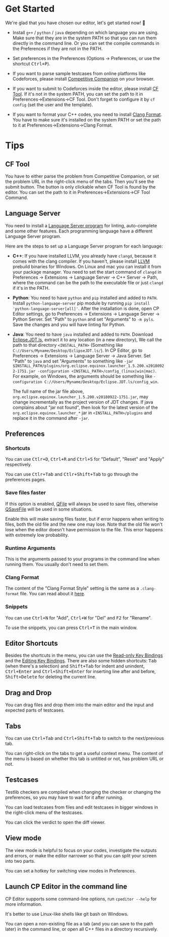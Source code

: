 # Get Started

We're glad that you have chosen our editor, let's get started now! :tada:

- Install `g++` / `python` / `java` depending on which language you are using. Make sure that they are in the system PATH so that you can run them directly in the command line. Or you can set the compile commands in the Preferences if they are not in the PATH.

- Set preferences in the Preferences (Options -> Preferences, or use the shortcut <kbd>Ctrl+P</kbd>).

- If you want to parse sample testcases from online platforms like Codeforces, please install [Competitive Companion](https://github.com/jmerle/competitive-companion) on your browser.

- If you want to submit to Codeforces inside the editor, please install [CF Tool](https://github.com/xalanq/cf-tool). If it's not in the system PATH, you can set the path to it in Preferences->Extensions->CF Tool. Don't forget to configure it by `cf config` (set the user and the template).

- If you want to format your C++ codes, you need to install [Clang Format](http://releases.llvm.org/download.html). You have to make sure it's installed on the system PATH or set the path to it at Preferences->Extensions->Clang Format.

# Tips

## CF Tool

You have to either parse the problem from Competitive Companion, or set the problem URL in the right-click menu of the tabs. Then you'll see the submit button. The button is only clickable when CF Tool is found by the editor. You can set the path to it in Preferences->Extensions->CF Tool Command.

## Language Server

You need to install a [Language Server program](https://microsoft.github.io/language-server-protocol/implementors/servers/) for linting, auto-complete and some other features. Each programming language have a different Language Server program.

Here are the steps to set up a Language Server program for each language:

- **C++**:  If you have installed LLVM, you already have `clangd`, because it comes with the clang compiler. If you haven't, please install [LLVM](https://releases.llvm.org/download.html) prebuild binaries for Windows. On Linux and mac you can install it from your package manager. You need to set the start command of `clangd` in Preferences -> Extensions -> Language Server -> C++ Server -> Path, where the command can be the path to the executable file or just `clangd` if it's in the PATH.

- **Python**: You need to have `python` and `pip` installed and added to `PATH`. Install `python-language-server` pip module by running `pip install 'python-language-server[all]'`. After the installation is done, open CP Editor settings, go to Preferences -> Extensions -> Language Server -> Python Server. Set "Path" to `python` and set "Arguments" to `-m pyls`. Save the changes and you will have linting for Python.

- **Java**: You need to have `java` installed and added to `PATH`. Download [Eclipse.JDT.ls](http://download.eclipse.org/jdtls/snapshots/jdt-language-server-latest.tar.gz), extract it to any location (in a new directory), We call the path to that directory `<INSTALL_PATH>` (Something like `C://Users/Myname/Desktop/EclipseJDT.ls/`). In CP Editor, go to Preferences -> Extensions -> Language Server -> Java Server. Set "Path" to `java` and set "Arguments" to something like `-jar $INSTALL_PATH/plugins/org.eclipse.equinox.launcher_1.5.200.v20180922-1751.jar -configuration <INSTALL_PATH>/config_(linux|win|mac)`. For example, on Windows, the arguments should be something like `-configuration C://Users/Myname/Desktop/Eclipse.JDT.ls/config_win`.

  The full name of the jar file above, `org.eclipse.equinox.launcher_1.5.200.v20180922-1751.jar`, may change incrementally as the project version of JDT changes. If java complains about "jar not found", then look for the latest version of the `org.eclipse.equinox.launcher_*` jar in `<INSTALL_PATH>/plugins` and replace it in the command after `-jar`.

## Preferences

### Shortcuts

You can use <kbd>Ctlr+D</kbd>, <kbd>Ctrl+R</kbd> and <kbd>Ctrl+S</kbd> for "Default", "Reset" and "Apply" respectively.

You can use <kbd>Ctlr+Tab</kbd> and <kbd>Ctlr+Shift+Tab</kbd> to go through the preferences pages.

### Save files faster

If this option is enabled, [QFile](https://doc.qt.io/qt-5/qfile.html) will always be used to save files, otherwise [QSaveFile](https://doc.qt.io/qt-5/qsavefile.html) will be used in some situations.

Enable this will make saving files faster, but if error happens when writing to files, both the old file and the new one may lose. Note that the old file won't lose when the editor doesn't have permission to the file. This error happens with extremely low probability.

### Runtime Arguments

This is the arguments passed to your programs in the command line when running them. You usually don't need to set them.

### Clang Format

The content of the "Clang Format Style" setting is the same as a `.clang-format` file. You can read about it [here](https://clang.llvm.org/docs/ClangFormat.html).

### Snippets

You can use <kbd>Ctrl+N</kbd> for "Add", <kbd>Ctrl+W</kbd> for "Del" and <kbd>F2</kbd> for "Rename".

To use the snippets, you can press <kbd>Ctrl+T</kbd> in the main window.

## Editor Shortcuts

Besides the shortcuts in the menu, you can use the [Read-only Key Bindings](https://doc.qt.io/qt-5/qtextedit.html#read-only-key-bindings) and the [Editing Key Bindings](https://doc.qt.io/qt-5/qtextedit.html#editing-key-bindings). There are also some hidden shortcuts: <kbd>Tab</kbd> (when there's a selection) and <kbd>Shift+Tab</kbd> for indent and unindent, <kbd>Ctrl+Enter</kbd> and <kbd>Ctrl+Shift+Enter</kbd> for inserting line after and before, <kbd>Shift+Delete</kbd> for deleting the current line.

## Drag and Drop

You can drag files and drop them into the main editor and the input and expected parts of testcases.

## Tabs

You can use <kbd>Ctrl+Tab</kbd> and <kbd>Ctrl+Shift+Tab</kbd> to switch to the next/previous tab.

You can right-click on the tabs to get a useful context menu. The content of the menu is based on whether this tab is untitled or not, has problem URL or not.

## Testcases

Testlib checkers are compiled when changing the checker or changing the preferences, so you may have to wait for it after running.

You can load testcases from files and edit testcases in bigger windows in the right-click menu of the testcases.

You can click the verdict to open the diff viewer.

## View mode

The view mode is helpful to focus on your codes, investigate the outputs and errors, or make the editor narrower so that you can split your screen into two parts.

You can set a hotkey for switching view modes in Preferences.

## Launch CP Editor in the command line

CP Editor supports some command-line options, run `cpeditor --help` for more information.

It's better to use Linux-like shells like git bash on Windows.

You can open a non-existing file as a tab (and you can save to the path later) in the command line, or open all C++ files in a directory recursively.
